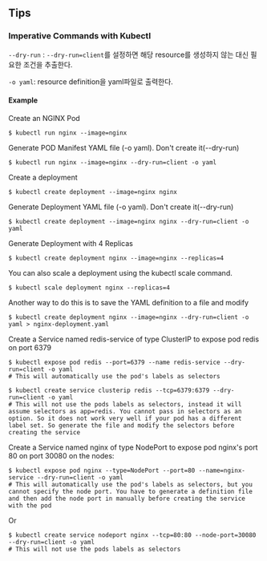 ## Tips
### Imperative Commands with Kubectl

`--dry-run` : `--dry-run=client`를 설정하면 해당 resource를 생성하지 않는 대신 필요한 조건을 추출한다.

`-o yaml`: resource definition을 yaml파일로 출력한다. 

#### Example

Create an NGINX Pod
```console
$ kubectl run nginx --image=nginx
```

Generate POD Manifest YAML file (-o yaml). Don't create it(--dry-run)
```console
$ kubectl run nginx --image=nginx --dry-run=client -o yaml
```

Create a deployment
```console
$ kubectl create deployment --image=nginx nginx
```
Generate Deployment YAML file (-o yaml). Don't create it(--dry-run)
```console
$ kubectl create deployment --image=nginx nginx --dry-run=client -o yaml
```
Generate Deployment with 4 Replicas

```console
$ kubectl create deployment nginx --image=nginx --replicas=4
```
You can also scale a deployment using the kubectl scale command.
```console
$ kubectl scale deployment nginx --replicas=4
```
Another way to do this is to save the YAML definition to a file and modify
```console
$ kubectl create deployment nginx --image=nginx --dry-run=client -o yaml > nginx-deployment.yaml
```
Create a Service named redis-service of type ClusterIP to expose pod redis on port 6379
```console
$ kubectl expose pod redis --port=6379 --name redis-service --dry-run=client -o yaml
# This will automatically use the pod's labels as selectors
```

```console
$ kubectl create service clusterip redis --tcp=6379:6379 --dry-run=client -o yaml 
# This will not use the pods labels as selectors, instead it will assume selectors as app=redis. You cannot pass in selectors as an option. So it does not work very well if your pod has a different label set. So generate the file and modify the selectors before creating the service
```

Create a Service named nginx of type NodePort to expose pod nginx's port 80 on port 30080 on the nodes:
```console
$ kubectl expose pod nginx --type=NodePort --port=80 --name=nginx-service --dry-run=client -o yaml
# This will automatically use the pod's labels as selectors, but you cannot specify the node port. You have to generate a definition file and then add the node port in manually before creating the service with the pod
```
Or
```console
$ kubectl create service nodeport nginx --tcp=80:80 --node-port=30080 --dry-run=client -o yaml
# This will not use the pods labels as selectors
```